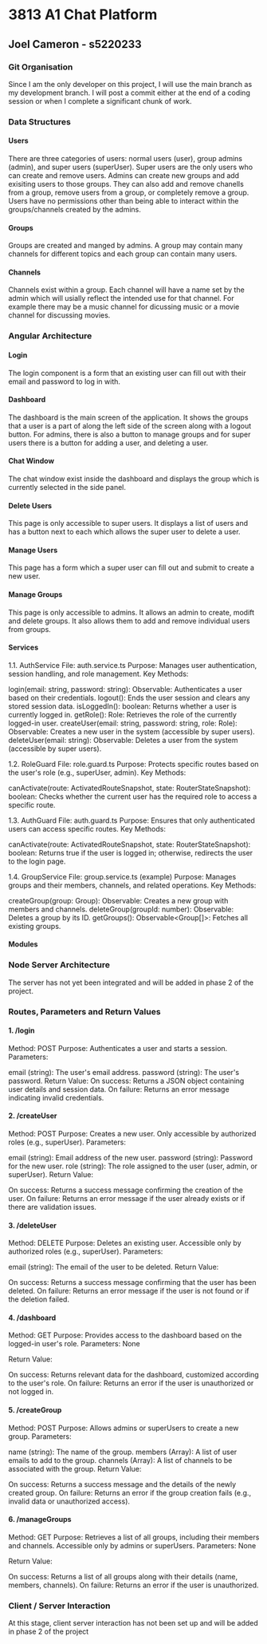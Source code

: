 <h1>3813 A1 Chat Platform</h1>
<h2>Joel Cameron - s5220233</h2>

<h3>Git Organisation</h3>
Since I am the only developer on this project, I will use the main branch as my development branch. I will post a commit either at the end of a coding session or when I complete a significant chunk of work.

<h3>Data Structures</h3>
<h4>Users</h4>
There are three categories of users: normal users (user), group admins (admin), and super users (superUser).
Super users are the only users who can create and remove users.
Admins can create new groups and add exisiting users to those groups. They can also add and remove chanells from a group, remove users from a group, or completely remove a group.
Users have no permissions other than being able to interact within the groups/channels created by the admins.

<h4>Groups</h4>
Groups are created and manged by admins. A group may contain many channels for different topics and each group can contain many users. 

<h4>Channels</h4>
Channels exist within a group. Each channel will have a name set by the admin which will usially reflect the intended use for that channel. For example there may be a music channel for dicussing music or a movie channel for discussing movies.

<h3>Angular Architecture</h3>
<h4>Login</h4>
The login component is a form that an existing user can fill out with their email and password to log in with.

<h4>Dashboard</h4>
The dashboard is the main screen of the application. It shows the groups that a user is a part of along the left side of the screen along with a logout button. For admins, there is also a button to manage groups and for super users there is a button for adding a user, and deleting a user.

<h4>Chat Window</h4>
The chat window exist inside the dashboard and displays the group which is currently selected in the side panel.

<h4>Delete Users</h4>
This page is only accessible to super users. It displays a list of users and has a button next to each which allows the super user to delete a user.

<h4>Manage Users</h4>
This page has a form which a super user can fill out and submit to create a new user.

<h4>Manage Groups</h4>
This page is only accessible to admins. It allows an admin to create, modift and delete groups. It also allows them to add and remove individual users from groups. 

<h4>Services</h4>

1.1. AuthService
  File: auth.service.ts
  Purpose: Manages user authentication, session handling, and role management.
  Key Methods:

  login(email: string, password: string): Observable<boolean>: Authenticates a user based on their credentials.
  logout(): Ends the user session and clears any stored session data.
  isLoggedIn(): boolean: Returns whether a user is currently logged in.
  getRole(): Role: Retrieves the role of the currently logged-in user.
  createUser(email: string, password: string, role: Role): Observable<any>: Creates a new user in the system (accessible by super users).
  deleteUser(email: string): Observable<boolean>: Deletes a user from the system (accessible by super users).

  
1.2. RoleGuard
  File: role.guard.ts
  Purpose: Protects specific routes based on the user's role (e.g., superUser, admin).
  Key Methods:
  
  canActivate(route: ActivatedRouteSnapshot, state: RouterStateSnapshot): boolean: Checks whether the current user has the required role to access a specific route.
  
1.3. AuthGuard
  File: auth.guard.ts
  Purpose: Ensures that only authenticated users can access specific routes.
  Key Methods:
  
  canActivate(route: ActivatedRouteSnapshot, state: RouterStateSnapshot): boolean: Returns true if the user is logged in; otherwise, redirects the user to the login page.
  
1.4. GroupService
  File: group.service.ts (example)
  Purpose: Manages groups and their members, channels, and related operations.
  Key Methods:
  
  createGroup(group: Group): Observable<any>: Creates a new group with members and channels.
  deleteGroup(groupId: number): Observable<boolean>: Deletes a group by its ID.
  getGroups(): Observable<Group[]>: Fetches all existing groups.

<h4>Modules</h4>

<h3>Node Server Architecture</h3>
The server has not yet been integrated and will be added in phase 2 of the project.

<h3>Routes, Parameters and Return Values</h3>
<h4>1. /login</h4>
Method: POST
Purpose: Authenticates a user and starts a session.
Parameters:

email (string): The user's email address.
password (string): The user's password.
Return Value:
On success: Returns a JSON object containing user details and session data.
On failure: Returns an error message indicating invalid credentials.

<h4>2. /createUser</h4>
Method: POST
Purpose: Creates a new user. Only accessible by authorized roles (e.g., superUser).
Parameters:

email (string): Email address of the new user.
password (string): Password for the new user.
role (string): The role assigned to the user (user, admin, or superUser).
Return Value:

On success: Returns a success message confirming the creation of the user.
On failure: Returns an error message if the user already exists or if there are validation issues.

<h4>3. /deleteUser</h4>
Method: DELETE
Purpose: Deletes an existing user. Accessible only by authorized roles (e.g., superUser).
Parameters:

email (string): The email of the user to be deleted.
Return Value:

On success: Returns a success message confirming that the user has been deleted.
On failure: Returns an error message if the user is not found or if the deletion failed.

<h4>4. /dashboard</h4>
Method: GET
Purpose: Provides access to the dashboard based on the logged-in user's role.
Parameters: None

Return Value:

On success: Returns relevant data for the dashboard, customized according to the user's role.
On failure: Returns an error if the user is unauthorized or not logged in.

<h4>5. /createGroup</h4>
Method: POST
Purpose: Allows admins or superUsers to create a new group.
Parameters:

name (string): The name of the group.
members (Array<string>): A list of user emails to add to the group.
channels (Array<string>): A list of channels to be associated with the group.
Return Value:

On success: Returns a success message and the details of the newly created group.
On failure: Returns an error if the group creation fails (e.g., invalid data or unauthorized access).

<h4>6. /manageGroups</h4>
Method: GET
Purpose: Retrieves a list of all groups, including their members and channels. Accessible only by admins or superUsers.
Parameters: None

Return Value:

On success: Returns a list of all groups along with their details (name, members, channels).
On failure: Returns an error if the user is unauthorized.

<h3>Client / Server Interaction</h3>
At this stage, client server interaction has not been set up and will be added in phase 2 of the project
